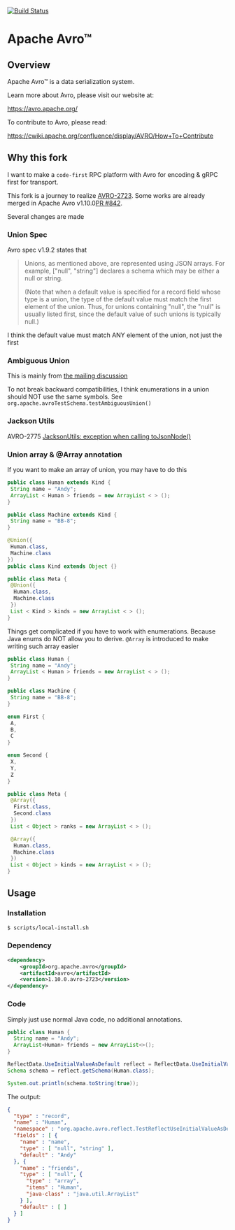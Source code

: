 [![Build Status](https://travis-ci.org/apache/avro.svg?branch=master)](https://travis-ci.org/apache/avro)

# Apache Avro™

## Overview
Apache Avro™ is a data serialization system.

Learn more about Avro, please visit our website at:

  https://avro.apache.org/

To contribute to Avro, please read:

  https://cwiki.apache.org/confluence/display/AVRO/How+To+Contribute
  
## Why this fork

I want to make a `code-first` RPC platform with Avro for encoding & gRPC first for transport.

This fork is a journey to realize [AVRO-2723](https://issues.apache.org/jira/browse/AVRO-2723?page=com.atlassian.jira.plugin.system.issuetabpanels%3Acomment-tabpanel&focusedCommentId=17031652#). Some works are already merged in Apache Avro v1.10.0[PR #842](https://github.com/apache/avro/pull/842).

Several changes are made

### Union Spec

Avro spec v1.9.2 states that

> Unions, as mentioned above, are represented using JSON arrays. For example, ["null", "string"] declares a schema which may be either a null or string.
> 
> (Note that when a default value is specified for a record field whose type is a union, the type of the default value must match the first element of the union. Thus, for unions containing "null", the "null" is usually listed first, since the default value of such unions is typically null.)

I think the default value must match ANY element of the union, not just the first

### Ambiguous Union

This is mainly from [the mailing discussion](https://lists.apache.org/thread.html/905ceacf8af89d7434fe9ab183e8751eed47d8c6d9589953f2330961%40%3Cuser.avro.apache.org%3E)

To not break backward compatibilities, I think enumerations in a union should NOT use the same symbols. See `org.apache.avroTestSchema.testAmbiguousUnion()`

### Jackson Utils

AVRO-2775 [JacksonUtils: exception when calling toJsonNode()](https://issues.apache.org/jira/projects/AVRO/issues/AVRO-2775?filter=allissues)

### Union array & @Array annotation

If you want to make an array of union, you may have to do this

```java
public class Human extends Kind {
 String name = "Andy";
 ArrayList < Human > friends = new ArrayList < > ();
}

public class Machine extends Kind {
 String name = "BB-8";
}

@Union({
 Human.class,
 Machine.class
})
public class Kind extends Object {}

public class Meta {
 @Union({
  Human.class,
  Machine.class
 })
 List < Kind > kinds = new ArrayList < > ();
}
```

Things get complicated if you have to work with enumerations. Because Java enums do NOT allow you to derive. `@Array` is introduced to make writing such array easier


```java
public class Human {
 String name = "Andy";
 ArrayList < Human > friends = new ArrayList < > ();
}

public class Machine {
 String name = "BB-8";
}

enum First {
 A,
 B,
 C
}

enum Second {
 X,
 Y,
 Z
}

public class Meta {
 @Array({
  First.class,
  Second.class
 })
 List < Object > ranks = new ArrayList < > ();

 @Array({
  Human.class,
  Machine.class
 })
 List < Object > kinds = new ArrayList < > ();
}
```

## Usage

### Installation

```bash
$ scripts/local-install.sh
```

### Dependency

```xml
<dependency>
    <groupId>org.apache.avro</groupId>
    <artifactId>avro</artifactId>
    <version>1.10.0.avro-2723</version>
</dependency>

```

### Code 

Simply just use normal Java code, no additional annotations.

```java
public class Human {
  String name = "Andy";
  ArrayList<Human> friends = new ArrayList<>();
}

ReflectData.UseInitialValueAsDefault reflect = ReflectData.UseInitialValueAsDefault.get();
Schema schema = reflect.getSchema(Human.class);

System.out.println(schema.toString(true));
```

The output:

```json
{
  "type" : "record",
  "name" : "Human",
  "namespace" : "org.apache.avro.reflect.TestReflectUseInitialValueAsDefault",
  "fields" : [ {
    "name" : "name",
    "type" : [ "null", "string" ],
    "default" : "Andy"
  }, {
    "name" : "friends",
    "type" : [ "null", {
      "type" : "array",
      "items" : "Human",
      "java-class" : "java.util.ArrayList"
    } ],
    "default" : [ ]
  } ]
}
```
